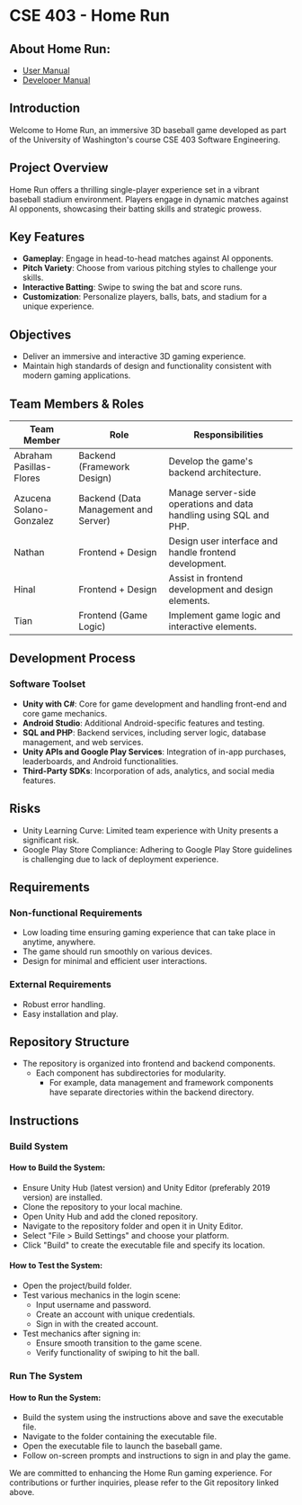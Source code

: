 # CSE 403 - Home Run

## About Home Run:
- [User Manual](https://github.com/abrahampf/CSE403-HomeRun/tree/main/Documentations/users)
- [Developer Manual](https://github.com/abrahampf/CSE403-HomeRun/tree/main/Documentations/developers)

## Introduction
Welcome to Home Run, an immersive 3D baseball game developed as part of the University of Washington's course CSE 403 Software Engineering.

## Project Overview
Home Run offers a thrilling single-player experience set in a vibrant baseball stadium environment. Players engage in dynamic matches against AI opponents, showcasing their batting skills and strategic prowess.

## Key Features
- **Gameplay**: Engage in head-to-head matches against AI opponents.
- **Pitch Variety**: Choose from various pitching styles to challenge your skills.
- **Interactive Batting**: Swipe to swing the bat and score runs.
- **Customization**: Personalize players, balls, bats, and stadium for a unique experience.

## Objectives
- Deliver an immersive and interactive 3D gaming experience.
- Maintain high standards of design and functionality consistent with modern gaming applications.

## Team Members & Roles
| Team Member             | Role                                 | Responsibilities                                                     |
|-------------------------|--------------------------------------|----------------------------------------------------------------------|
| Abraham Pasillas-Flores | Backend (Framework Design)           | Develop the game's backend architecture.                            |
| Azucena Solano-Gonzalez | Backend (Data Management and Server) | Manage server-side operations and data handling using SQL and PHP.  |
| Nathan                  | Frontend + Design                    | Design user interface and handle frontend development.             |
| Hinal                   | Frontend + Design                    | Assist in frontend development and design elements.                 |
| Tian                    | Frontend (Game Logic)                | Implement game logic and interactive elements.                      |

## Development Process
### Software Toolset
- **Unity with C#**: Core for game development and handling front-end and core game mechanics.
- **Android Studio**: Additional Android-specific features and testing.
- **SQL and PHP**: Backend services, including server logic, database management, and web services.
- **Unity APIs and Google Play Services**: Integration of in-app purchases, leaderboards, and Android functionalities.
- **Third-Party SDKs**: Incorporation of ads, analytics, and social media features.

## Risks
- Unity Learning Curve: Limited team experience with Unity presents a significant risk.
- Google Play Store Compliance: Adhering to Google Play Store guidelines is challenging due to lack of deployment experience.

## Requirements
### Non-functional Requirements
- Low loading time ensuring gaming experience that can take place in anytime, anywhere.
- The game should run smoothly on various devices.
- Design for minimal and efficient user interactions.

### External Requirements
- Robust error handling.
- Easy installation and play.

## Repository Structure
- The repository is organized into frontend and backend components.
  - Each component has subdirectories for modularity.
    - For example, data management and framework components have separate directories within the backend directory.

## Instructions
### Build System
#### How to Build the System:
- Ensure Unity Hub (latest version) and Unity Editor (preferably 2019 version) are installed.
- Clone the repository to your local machine.
- Open Unity Hub and add the cloned repository.
- Navigate to the repository folder and open it in Unity Editor.
- Select "File > Build Settings" and choose your platform.
- Click "Build" to create the executable file and specify its location.

#### How to Test the System:
- Open the project/build folder.
- Test various mechanics in the login scene:
  - Input username and password.
  - Create an account with unique credentials.
  - Sign in with the created account.
- Test mechanics after signing in:
  - Ensure smooth transition to the game scene.
  - Verify functionality of swiping to hit the ball.

### Run The System
#### How to Run the System:
- Build the system using the instructions above and save the executable file.
- Navigate to the folder containing the executable file.
- Open the executable file to launch the baseball game.
- Follow on-screen prompts and instructions to sign in and play the game.

We are committed to enhancing the Home Run gaming experience. For contributions or further inquiries, please refer to the Git repository linked above.
